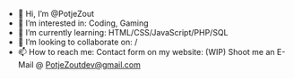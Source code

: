 - 👋 Hi, I’m @PotjeZout
- 👀 I’m interested in: Coding, Gaming
- 🌱 I’m currently learning: HTML/CSS/JavaScript/PHP/SQL
- 💞️ I’m looking to collaborate on: /
- 📫 How to reach me:
Contact form on my website: (WIP)
Shoot me an E-Mail @ PotjeZoutdev@gmail.com

<!---
PotjeZout/PotjeZout is a ✨ special ✨ repository because its `README.md` (this file) appears on your GitHub profile.
You can click the Preview link to take a look at your changes.
--->
